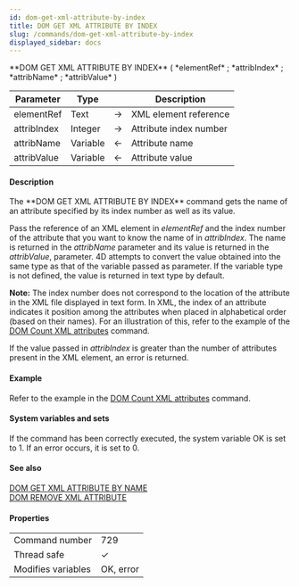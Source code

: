 ```yaml
---
id: dom-get-xml-attribute-by-index
title: DOM GET XML ATTRIBUTE BY INDEX
slug: /commands/dom-get-xml-attribute-by-index
displayed_sidebar: docs
---
```


<!--REF #_command_.DOM GET XML ATTRIBUTE BY INDEX.Syntax-->**DOM GET XML ATTRIBUTE BY INDEX** ( *elementRef* ; *attribIndex* ; *attribName* ; *attribValue* )<!-- END REF-->
<!--REF #_command_.DOM GET XML ATTRIBUTE BY INDEX.Params-->
| Parameter | Type |  | Description |
| --- | --- | --- | --- |
| elementRef | Text | &#8594;  | XML element reference |
| attribIndex | Integer | &#8594;  | Attribute index number |
| attribName | Variable | &#8592; | Attribute name |
| attribValue | Variable | &#8592; | Attribute value |

<!-- END REF-->

#### Description 

<!--REF #_command_.DOM GET XML ATTRIBUTE BY INDEX.Summary-->The **DOM GET XML ATTRIBUTE BY INDEX** command gets the name of an attribute specified by its index number as well as its value.<!-- END REF--> 

Pass the reference of an XML element in *elementRef* and the index number of the attribute that you want to know the name of in *attribIndex*. The name is returned in the *attribName* parameter and its value is returned in the *attribValue*, parameter. 4D attempts to convert the value obtained into the same type as that of the variable passed as parameter. If the variable type is not defined, the value is returned in text type by default.

**Note:** The index number does not correspond to the location of the attribute in the XML file displayed in text form. In XML, the index of an attribute indicates it position among the attributes when placed in alphabetical order (based on their names). For an illustration of this, refer to the example of the [DOM Count XML attributes](dom-count-xml-attributes.md) command.

If the value passed in *attribIndex* is greater than the number of attributes present in the XML element, an error is returned.

#### Example 

Refer to the example in the [DOM Count XML attributes](dom-count-xml-attributes.md) command. 

#### System variables and sets 

If the command has been correctly executed, the system variable OK is set to 1\. If an error occurs, it is set to 0.

#### See also 

[DOM GET XML ATTRIBUTE BY NAME](dom-get-xml-attribute-by-name.md)  
[DOM REMOVE XML ATTRIBUTE](dom-remove-xml-attribute.md)  

#### Properties

|  |  |
| --- | --- |
| Command number | 729 |
| Thread safe | &check; |
| Modifies variables | OK, error |


